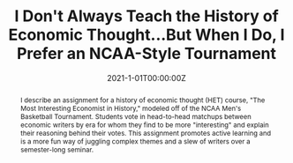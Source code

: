 ---
abstract: I describe an assignment for a history of economic thought (HET) course, "The Most Interesting Economist in History," modeled off of the NCAA Men's Basketball Tournament. Students vote in head-to-head matchups between economic writers by era for whom they find to be more "interesting" and explain their reasoning behind their votes. This assignment promotes active learning and is a more fun way of juggling complex themes and a slew of writers over a semester-long seminar. 

authors:
- admin
date: "2021-1-01T00:00:00Z"
url_pdf: "https://papers.ssrn.com/sol3/papers.cfm?abstract_id=3762757"
featured: false
projects: []
publication: 'Under Review'
publication_short: ""
publication_types:
- "2"
summary: I describe an assignment for a history of economic thought (HET) course, "The Most Interesting Economist in History," modeled off of the NCAA Men's Basketball Tournament. Students vote in head-to-head matchups between economic writers by era for whom they find to be more "interesting" and explain their reasoning behind their votes. This assignment promotes active learning and is a more fun way of juggling complex themes and a slew of writers over a semester-long seminar. 
tags:
- teaching, history of economic thought
title: I Don't Always Teach the History of Economic Thought...But When I Do, I Prefer an NCAA-Style Tournament
---
